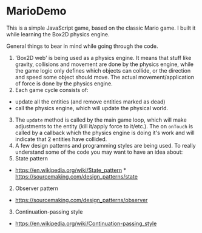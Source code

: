 # MarioDemo

This is a simple JavaScript game, based on the classic Mario game. I built it while learning the Box2D physics engine.

General things to bear in mind while going through the code.

1. 'Box2D web' is being used as a physics engine. It means that stuff like gravity, collisions and movement are done by the physics engine, while the game logic only defines which objects can collide, or the direction and speed some object should move. The actual movement/application of force is done by the physics engine.
2. Each game cycle consists of:
 * update all the entities (and remove entities marked as dead)
 * call the physics engine, which will update the physical world.
3. The `update` method is called by the main game loop, which will make adjustments to the entity (kill it/apply force to it/etc.). The on `onTouch` is called by a callback which the physics engine is doing it's work and will indicate that 2 entities have collided.
4. A few design patterns and programming styles are being used. To really understand some of the code you may want to have an idea about:
 1. State pattern
   * https://en.wikipedia.org/wiki/State_pattern
    * https://sourcemaking.com/design_patterns/state
 2. Observer pattern
   * https://sourcemaking.com/design_patterns/observer
 3. Continuation-passing style
   * https://en.wikipedia.org/wiki/Continuation-passing_style
  